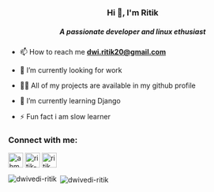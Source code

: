<h3 align="center">Hi 👋, I'm Ritik</h3>
<h5 align="center">A passionate developer and linux ethusiast</h5>

- 📫 How to reach me **dwi.ritik20@gmail.com**

- 🔭 I’m currently looking for work

- 👨‍💻 All of my projects are available in my github profile
 
- 🌱 I’m currently learning Django

- ⚡ Fun fact i am slow learner 

<h3 align="left">Connect with me:</h3>
<p align="left">
<a href="https://twitter.com/ahm_ritik" target="blank"><img align="center" src="https://img.icons8.com/fluent/50/000000/twitter.png" alt="ahm_ritik" width="30" width="30" /></a>
<a href="https://linkedin.com/in/ritik-dwivedi-7899581b2" target="blank"><img align="center" src="https://img.icons8.com/fluent/48/000000/linkedin.png" alt="ritik-dwivedi-7899581b2"  width="30" /></a>
<a href="https://instagram.com/ritik_dwivedi12" target="blank"><img align="center" src="https://img.icons8.com/fluent/48/000000/instagram-new.png" alt="ritik_dwivedi12" width="30" /></a>
</p>


<p><img align="left" src="https://github-readme-stats.vercel.app/api/top-langs?username=dwivedi-ritik&theme=algolia&show_icons=true&locale=en&layout=compact" alt="dwivedi-ritik" /></p>

<p>&nbsp;<img align="center" src="https://github-readme-stats.vercel.app/api?username=dwivedi-ritik&theme=algolia&show_icons=true&locale=en" alt="dwivedi-ritik" /></p>
